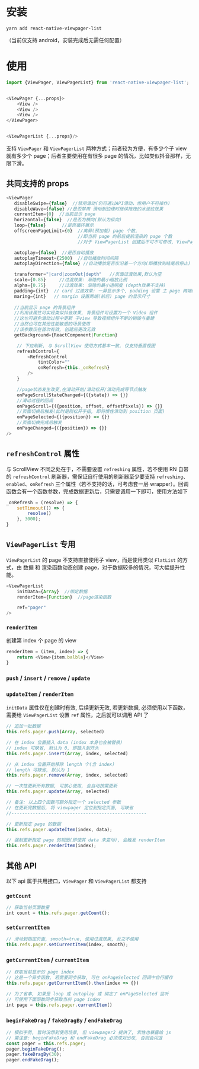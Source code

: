 # 安装

`yarn add react-native-viewpager-list`

（当前仅支持 android，安装完成后无需任何配置）

# 使用

```js
import {ViewPager, ViewPagerList} from 'react-native-viewpager-list';


<ViewPager {...props}>
    <View />
    <View />
    <View />
</ViewPager>


<ViewPagerList {...props}/>
```

支持 `ViewPager` 和 `ViewPagerList` 两种方式；前者较为方便，有多少个子 view 就有多少个 page；后者主要使用在有很多 page 的情况，比如类似抖音那样，无限下滑。

## 共同支持的 props

```js
<ViewPager 
   disableSwipe={false}  //禁用滑动(仍可通过API滑动，但用户不可操作)
   disableWave={false} //是否禁用 滑动到边缘时继续拖拽的水波纹效果
   currentItem={0}  //当前显示 page
   horizontal={false}  //是否为横向(默认为纵向)
   loop={false}      //是否循环展示
   offscreenPageLimit={0}  //离屏(预加载) page 个数, 
                           //即当前 page 的前后提前渲染的 page 个数
                           //对于 ViewPagerList 创建后不可不可修改, ViewPager 无此限制

   autoplay={false}  //是否自动播放
   autoplayTimeout={2500}  //自动播放时间间隔
   autoplayDirection={false} //自动播放是否仅沿着一个方向(即播放到结尾后停止)

   transformer="|card|zoomOut|depth"   //页面过渡效果,默认为空
   scale={0.85}     //过渡效果: 渐隐的最小缩放比例
   alpha={0.75}     //过渡效果: 渐隐的最小透明度 (depth效果不支持)
   padding={int}  // card 过渡效果: 一屏显示多个, padding 设置 主 page 两端间距
   maring={int}   // margin 设置两端(前后) page 的显示尺寸
   
   //当前显示 page 的背景组件
   //利用该属性可实现类似抖音效果, 背景组件可设置为一个 Video 组件
   //这也可避免滑动过程中更新 子view 导致视频组件不断的销毁与重建
   //当然也可在其他性能敏感的场景使用
   //该参数仅在首次有效, 创建后更改无效
   getBackground={ReactComponent|Function} 

    // 下拉刷新, 与 ScrollView 使用方式基本一致, 仅支持垂直视图
    refreshControl={
        <RefreshControl
            tintColor=""
            onRefresh={this._onRefresh}
        />
    }

    //page状态发生改变,在滑动开始/滑动松开/滑动完成等节点触发
    onPageScrollStateChanged={({state}) => {}}  
    //滑动过程的回调
    onPageScroll={({position, offset, offsetPixels}) => {}}
    //页面切换后触发(此时是刚松开手指, 即将惯性滑动到 position 页面)
    onPageSelected={({position}) => {}}
    //页面切换完成后触发
    onPageChanged={({position}) => {}}
/>
```

## `refreshControl` 属性

与 ScrollView 不同之处在于，不需要设置 `refreshing` 属性，若不使用 RN 自带的 `refreshControl` 刷新器，需保证自行使用的刷新器至少要支持 `refreshing`、`enabled`、`onRefresh` 三个属性（若不支持的话，可考虑套一层 wrapper）。回调函数会有一个函数参数，完成数据更新后，只需要调用一下即可，使用方法如下

```js
_onRefresh = (resolve) => {
    setTimeout(() => {
        resolve()
    }, 3000);
}
```

## `ViewPagerList` 专用

`ViewPagerList` 的 page 不支持直接使用子 view，而是使用类似 `FlatList` 的方式，由 数据 和 渲染函数动态创建 page，对于数据较多的情况，可大幅提升性能。

```js
<ViewPagerList
    initData={Array}  //绑定数据
    renderItem={Function}  //page渲染函数

    ref="pager"
/>
```

### `renderItem`

创建第 index 个 page 的 view

```js
renderItem = (item, index) => {
    return <View>{item.balbla}</View>
}
```

### `push` / `insert` / `remove` / `update`
### `updateItem` / `renderItem`

`initData` 属性仅在创建时有效, 后续更新无效, 若更新数据, 必须使用以下函数，需要给 `ViewPagerList` 设置 `ref` 属性，之后就可以调用 API 了

```js
// 追加一批数据
this.refs.pager.push(Array, selected)

// 在 index 位置插入 data (index 本身也会被替换)
// index 可缺省, 默认为 0, 即插入到开头
this.refs.pager.insert(Array, index, selected)

// 从 index 位置开始移除 length 个(含 index)
// length 可缺省, 默认为 1
this.refs.pager.remove(Array, index, selected)

// 一次性更新所有数据, 可放心使用, 会自动按需更新
this.refs.pager.update(Array, selected)

// 备注: 以上四个函数可额外指定一个 selected 参数
// 在更新完数据后, 将 viewpager 定位到指定页面, 可缺省
//---------------------------------------------------

// 更新指定 page 的数据
this.refs.pager.updateItem(index, data);

// 强制更新指定 page 的视图(即使其 data 未变动), 会触发 renderItem
this.refs.pager.renderItem(index);
```

## 其他 API

以下 api 属于共用接口，`ViewPager` 和 `ViewPagerList` 都支持

### `getCount`

```js
// 获取当前页面数量
int count = this.refs.pager.getCount();
```

### `setCurrentItem`

```js
// 滑动到指定页面, smooth=true, 使用过渡效果, 反之不使用
this.refs.pager.setCurrentItem(index, smooth);
```

### `getCurrentItem` / `currentItem`

```js
// 获取当前显示的 page index
// 这是一个异步函数, 若需要同步获取, 可在 onPageSelected 回调中自行缓存
this.refs.pager.getCurrentItem().then(index => {})

// 为了省事, 如果是 loop 或 autoplay 或 绑定了 onPageSelected 监听
// 可使用下面函数同步获取当前 page index
int page = this.refs.pager.currentItem()
```

### `beginFakeDrag` / `fakeDragBy` / `endFakeDrag`

```js
// 模拟手势, 暂时没想到使用场景, 但 viewpager2 提供了, 索性也暴露给 js
// 需注意: beginFakeDrag 和 endFakeDrag 必须成对出现, 否则会闪退
const pager = this.refs.pager;
pager.beginFakeDrag();
pager.fakeDragBy(30);
pager.endFakeDrag();
```